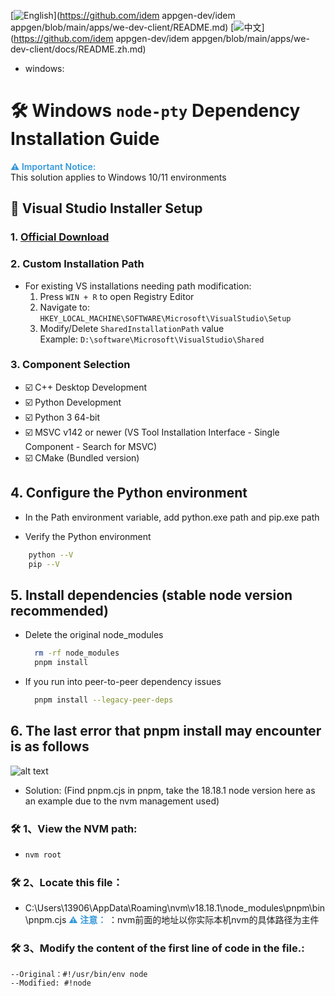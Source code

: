 [![English](https://img.shields.io/badge/README-English-494cad.svg)](https://github.com/idem appgen-dev/idem appgen/blob/main/apps/we-dev-client/README.md) [![中文](https://img.shields.io/badge/README-中文-494cad.svg)](https://github.com/idem appgen-dev/idem appgen/blob/main/apps/we-dev-client/docs/README.zh.md)

- windows:

# 🛠️ Windows `node-pty` Dependency Installation Guide

<span style="color: #3498db; font-weight: 600;">⚠️ Important Notice:</span>  
This solution applies to Windows 10/11 environments

## 🚀 Visual Studio Installer Setup

### 1. [Official Download](https://visualstudio.microsoft.com/zh-hans/downloads/)

### 2. Custom Installation Path

- For existing VS installations needing path modification:
  1. Press `WIN + R` to open Registry Editor
  2. Navigate to:  
     `HKEY_LOCAL_MACHINE\SOFTWARE\Microsoft\VisualStudio\Setup`
  3. Modify/Delete `SharedInstallationPath` value  
     Example: `D:\software\Microsoft\VisualStudio\Shared`

### 3. Component Selection

- ☑️ C++ Desktop Development
- ☑️ Python Development
- ☑️ Python 3 64-bit
- ☑️ MSVC v142 or newer (VS Tool Installation Interface - Single Component - Search for MSVC)
- ☑️ CMake (Bundled version)

## 4. Configure the Python environment

- &#x20; In the Path environment variable, add python.exe path and pip.exe path

- Verify the Python environment

```bash
    python --V
    pip --V
```

## 5. Install dependencies (stable node version recommended)

- Delete the original node_modules
  ```bash
    rm -rf node_modules
    pnpm install
  ```
- If you run into peer-to-peer dependency issues
  ```bash
    pnpm install --legacy-peer-deps
  ```

## 6. The last error that pnpm install may encounter is as follows

![alt text](./docs/error.png)

- Solution: (Find pnpm.cjs in pnpm, take the 18.18.1 node version here as an example due to the nvm management used)

### 🛠️ 1、View the NVM path:

- ```bash
  nvm root

  ```

### 🛠️ 2、Locate this file：

- C:\Users\13906\AppData\Roaming\nvm\v18.18.1\node_modules\pnpm\bin\pnpm.cjs
  <span style="color: #3498db; font-weight: 600;">⚠️ 注意：</span> ：nvm前面的地址以你实际本机nvm的具体路径为主件

### 🛠️ 3、Modify the content of the first line of code in the file.:

    --Original：#!/usr/bin/env node
    --Modified: #!node
